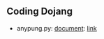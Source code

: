 ## Coding Dojang

* anypung.py: [document](doc/anypung.md): [link](http://codingdojang.com/scode/583?answer_mode=hide)
